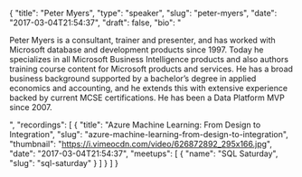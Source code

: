 {
  "title": "Peter Myers",
  "type": "speaker",
  "slug": "peter-myers",
  "date": "2017-03-04T21:54:37",
  "draft": false,
  "bio": "<p>Peter Myers is a consultant, trainer and presenter, and has worked with Microsoft database and development products since 1997. Today he specializes in all Microsoft Business Intelligence products and also authors training course content for Microsoft products and services. He has a broad business background supported by a bachelor’s degree in applied economics and accounting, and he extends this with extensive experience backed by current MCSE certifications. He has been a Data Platform MVP since 2007.</p>",
  "recordings": [
    {
      "title": "Azure Machine Learning: From Design to Integration",
      "slug": "azure-machine-learning-from-design-to-integration",
      "thumbnail": "https://i.vimeocdn.com/video/626872892_295x166.jpg",
      "date": "2017-03-04T21:54:37",
      "meetups": [
        {
          "name": "SQL Saturday",
          "slug": "sql-saturday"
        }
      ]
    }
  ]
}